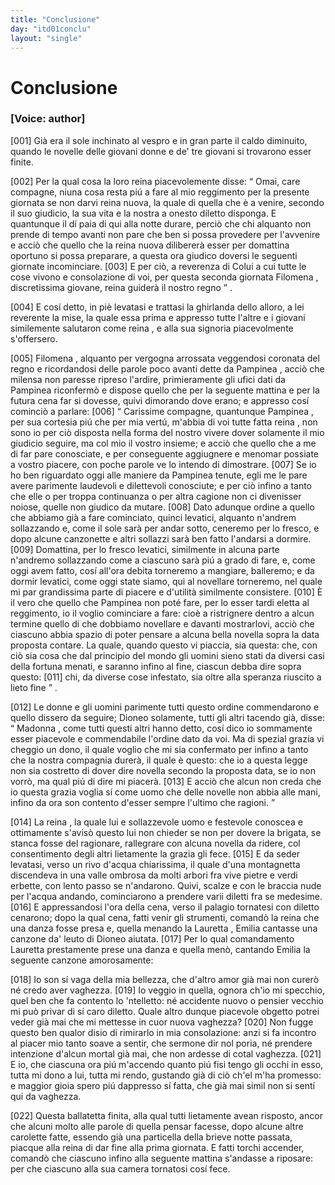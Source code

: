 ```yaml
---
title: "Conclusione"
day: "itd01conclu"
layout: "single"
---
```

<div id="d01conclu" type="conclusion" who="author">
 <h1>
  Conclusione
 </h1>
 <p>
  <h3>
   [Voice: author]
  </h3>
 </p>
 <p>
  <a name="p01970001">
   [001]
  </a>
  Gi&agrave; era il sole inchinato al vespro e in gran parte il caldo diminuito, quando le novelle delle giovani donne e de' tre giovani si trovarono esser finite.
 </p>
 <p>
  <a name="p01970002">
   [002]
  </a>
  Per la qual cosa la loro
  <name persref="pampinea" type="person">
   reina
  </name>
  piacevolemente disse:
  <q direct="unspecified" who="pampinea">
   Omai, care compagne, niuna cosa resta pi&uacute; a fare al mio reggimento per la presente giornata se non darvi reina nuova, la quale di quella che &egrave; a venire, secondo il suo giudicio, la sua vita e la nostra a onesto diletto disponga. E quantunque il d&iacute; paia di qui alla notte durare, perci&ograve; che chi alquanto non prende di tempo avanti non pare che ben si possa provedere per l'avvenire e acci&ograve; che quello che la reina nuova diliberer&agrave; esser per domattina oportuno si possa preparare, a questa ora giudico doversi le seguenti giornate incominciare.
   <a name="p01970003">
    [003]
   </a>
   E per ci&ograve;, a reverenza di Colui a cui tutte le cose vivono e consolazione di voi, per questa seconda giornata
   <name persref="filomena" type="person">
    Filomena
   </name>
   , discretissima giovane, reina guider&agrave; il nostro regno
  </q>
  .
 </p>
 <p>
  <a name="p01970004">
   [004]
  </a>
  E cos&iacute; detto, in pi&egrave; levatasi e trattasi la ghirlanda dello alloro, a lei reverente la mise, la quale essa prima e appresso tutte l'altre e i giovani similemente salutaron come
  <name persref="filomena" type="person">
   reina
  </name>
  , e alla sua signoria piacevolmente s'offersero.
 </p>
 <p>
  <a name="p01970005">
   [005]
  </a>
  <name persref="filomena" type="person">
   Filomena
  </name>
  , alquanto per vergogna arrossata veggendosi coronata del regno e ricordandosi delle parole poco avanti dette da
  <name persref="pampinea" type="person">
   Pampinea
  </name>
  , acci&ograve; che milensa non paresse ripreso l'ardire, primieramente gli ufici dati da
  <name persref="pampinea" type="person">
   Pampinea
  </name>
  riconferm&ograve; e dispose quello che per la seguente mattina e per la futura cena far si dovesse, quivi dimorando dove erano; e appresso cos&iacute; cominci&ograve; a parlare:
  <a name="p01970006">
   [006]
  </a>
  <q direct="unspecified" who="filomena">
   Carissime compagne, quantunque
   <name persref="pampinea" type="person">
    Pampinea
   </name>
   , per sua cortesia pi&uacute; che per mia vert&uacute;, m'abbia di voi tutte fatta
   <name persref="filomena" type="person">
    reina
   </name>
   , non sono io per ci&ograve; disposta nella forma del nostro vivere dover solamente il mio giudicio seguire, ma col mio il vostro insieme; e acci&ograve; che quello che a me di far pare conosciate, e per conseguente aggiugnere e menomar possiate a vostro piacere, con poche parole ve lo intendo di dimostrare.
   <a name="p01970007">
    [007]
   </a>
   Se io ho ben riguardato oggi alle maniere da
   <name persref="pampinea" type="person">
    Pampinea
   </name>
   tenute, egli me le pare avere parimente laudevoli e dilettevoli conosciute; e per ci&ograve; infino a tanto che elle o per troppa continuanza o per altra cagione non ci divenisser noiose, quelle non giudico da mutare.
   <a name="p01970008">
    [008]
   </a>
   Dato adunque ordine a quello che abbiamo gi&agrave; a fare cominciato, quinci levatici, alquanto n'andrem sollazzando e, come il sole sar&agrave; per andar sotto, ceneremo per lo fresco, e dopo alcune canzonette e altri sollazzi sar&agrave; ben fatto l'andarsi a dormire.
   <a name="p01970009">
    [009]
   </a>
   Domattina, per lo fresco levatici, similmente in alcuna parte n'andremo sollazzando come a ciascuno sar&agrave; pi&uacute; a grado di fare, e, come oggi avem fatto, cos&iacute; all'ora debita torneremo a mangiare, balleremo; e da dormir levatici, come oggi state siamo, qui al novellare torneremo, nel quale mi par grandissima parte di piacere e d'utilit&agrave; similmente consistere.
   <a name="p01970010">
    [010]
   </a>
   &Egrave; il vero che quello che
   <name persref="pampinea" type="person">
    Pampinea
   </name>
   non pot&eacute; fare, per lo esser tardi eletta al reggimento, io il voglio cominciare a fare: cio&egrave; a ristrignere dentro a alcun termine quello di che dobbiamo novellare e davanti mostrarlovi, acci&ograve; che ciascuno abbia spazio di poter pensare a alcuna bella novella sopra la data proposta contare. La quale, quando questo vi piaccia, sia questa: che, con ci&ograve; sia cosa che dal principio del mondo gli uomini sieno stati da diversi casi della fortuna menati, e saranno infino al fine, ciascun debba dire sopra questo:
   <a name="p01970011">
    [011]
   </a>
   <seg type="topic">
    chi, da diverse cose infestato, sia oltre alla speranza riuscito a lieto fine
   </seg>
  </q>
  .
 </p>
 <p>
  <a name="p01970012">
   [012]
  </a>
  Le donne e gli uomini parimente tutti questo ordine commendarono e quello dissero da seguire;
  <name persref="dioneo" type="person">
   Dioneo
  </name>
  solamente, tutti gli altri tacendo gi&agrave;, disse:
  <q direct="unspecified" who="dioneo">
   <name persref="filomena" type="person">
    Madonna
   </name>
   , come tutti questi altri hanno detto, cos&iacute; dico io sommamente esser piacevole e commendabile l'ordine dato da voi. Ma di spezial grazia vi cheggio un dono, il quale voglio che mi sia confermato per infino a tanto che la nostra compagnia durer&agrave;, il quale &egrave; questo: che io a questa legge non sia costretto di dover dire novella secondo la proposta data, se io non vorr&ograve;, ma qual pi&uacute; di dire mi piacer&agrave;.
   <a name="p01970013">
    [013]
   </a>
   E acci&ograve; che alcun non creda che io questa grazia voglia s&iacute; come uomo che delle novelle non abbia alle mani, infino da ora son contento d'esser sempre l'ultimo che ragioni.
  </q>
 </p>
 <p>
  <a name="p01970014">
   [014]
  </a>
  La
  <name persref="filomena" type="person">
   reina
  </name>
  , la quale lui e sollazzevole uomo e festevole conoscea e ottimamente s'avis&ograve; questo lui non chieder se non per dovere la brigata, se stanca fosse del ragionare, rallegrare con alcuna novella da ridere, col consentimento degli altri lietamente la grazia gli fece.
  <a name="p01970015">
   [015]
  </a>
  E da seder levatasi, verso un
  <name placeref="rivo-c01" type="place">
   rivo
  </name>
  d'acqua chiarissima, il quale d'una
  <name placeref="montagnetta-c01" type="place">
   montagnetta
  </name>
  discendeva in una
  <name placeref="valle-c01" type="place">
   valle ombrosa
  </name>
  da molti arbori fra vive pietre e verdi erbette, con lento passo se n'andarono. Quivi, scalze e con le braccia nude per l'acqua andando, cominciarono a prendere varii diletti fra se medesime.
  <a name="p01970016">
   [016]
  </a>
  E appressandosi l'ora della cena, verso il
  <name placeref="palagiobrigata-01" type="place">
   palagio
  </name>
  tornatesi con diletto cenarono; dopo la qual cena, fatti venir gli strumenti, comand&ograve; la reina che una danza fosse presa e, quella menando la
  <name persref="lauretta" type="person">
   Lauretta
  </name>
  ,
  <name persref="emilia" type="person">
   Emilia
  </name>
  cantasse una canzone da' leuto di
  <name persref="dioneo" type="person">
   Dioneo
  </name>
  aiutata.
  <a name="p01970017">
   [017]
  </a>
  Per lo qual comandamento
  <name persref="lauretta" type="person">
   Lauretta
  </name>
  prestamente prese una danza e quella men&ograve;, cantando
  <name persref="emilia" type="person">
   Emilia
  </name>
  la seguente canzone amorosamente:
 </p>
 <div3 type="song" who="emilia">
  <lg>
   <a name="p01970018">
    [018]
   </a>
   <l>
    Io son s&iacute; vaga della mia bellezza,
   </l>
   <l>
    che d'altro amor gi&agrave; mai
   </l>
   <l>
    non curer&ograve; n&eacute; credo aver vaghezza.
   </l>
  </lg>
  <lg>
   <a name="p01970019">
    [019]
   </a>
   <l>
    Io veggio in quella, ognora ch'io mi specchio,
   </l>
   <l>
    quel ben che fa contento lo 'ntelletto:
   </l>
   <l>
    n&eacute; accidente nuovo o pensier vecchio
   </l>
   <l>
    mi pu&ograve; privar di s&iacute; caro diletto.
   </l>
   <l>
    Quale altro dunque piacevole obgetto
   </l>
   <l>
    potrei veder gi&agrave; mai
   </l>
   <l>
    che mi mettesse in cuor nuova vaghezza?
   </l>
  </lg>
  <lg>
   <a name="p01970020">
    [020]
   </a>
   <l>
    Non fugge questo ben qualor disio
   </l>
   <l>
    di rimirarlo in mia consolazione:
   </l>
   <l>
    anzi si fa incontro al piacer mio
   </l>
   <l>
    tanto soave a sentir, che sermone
   </l>
   <l>
    dir nol poria, n&eacute; prendere intenzione
   </l>
   <l>
    d'alcun mortal gi&agrave; mai,
   </l>
   <l>
    che non ardesse di cotal vaghezza.
   </l>
  </lg>
  <lg>
   <a name="p01970021">
    [021]
   </a>
   <l>
    E io, che ciascuna ora pi&uacute; m'accendo
   </l>
   <l>
    quanto pi&uacute; fisi tengo gli occhi in esso,
   </l>
   <l>
    tutta mi dono a lui, tutta mi rendo,
   </l>
   <l>
    gustando gi&agrave; di ci&ograve; ch'el m'ha promesso:
   </l>
   <l>
    e maggior gioia spero pi&uacute; dappresso
   </l>
   <l>
    s&iacute; fatta, che gi&agrave; mai
   </l>
   <l>
    simil non si sent&iacute; qui da vaghezza.
   </l>
  </lg>
 </div3>
 <p>
  <a name="p01970022">
   [022]
  </a>
  Questa ballatetta finita, alla qual tutti lietamente avean risposto, ancor che alcuni molto alle parole di quella pensar facesse, dopo alcune altre carolette fatte, essendo gi&agrave; una particella della brieve notte passata, piacque alla
  <name persref="filomena" type="person">
   reina
  </name>
  di dar fine alla prima giornata. E fatti torchi accender, comand&ograve; che ciascuno infino alla seguente mattina s'andasse a riposare: per che ciascuno alla sua camera tornatosi cos&iacute; fece.
 </p>
</div>